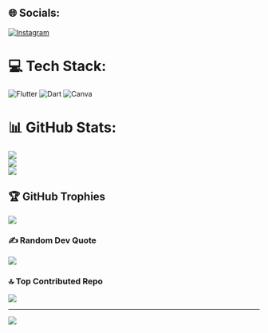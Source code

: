 
## 🌐 Socials:
[![Instagram](https://img.shields.io/badge/Instagram-%23E4405F.svg?logo=Instagram&logoColor=white)](https://instagram.com/syed_wasil_) 

# 💻 Tech Stack:
[](https://img.shields.io/badge/dart-%230175C2.svg?style=for-the-badge&logo=dart&logoColor=white) ![Flutter](https://img.shields.io/badge/Flutter-%2302569B.svg?style=for-the-badge&logo=Flutter&logoColor=white) ![Dart](https://img.shields.io/badge/dart-%230175C2.svg?style=for-the-badge&logo=dart&logoColor=white) ![Canva](https://img.shields.io/badge/Canva-%2300C4CC.svg?style=for-the-badge&logo=Canva&logoColor=white)
# 📊 GitHub Stats:
![](https://github-readme-stats.vercel.app/api?username=syedwasil&theme=dark&hide_border=false&include_all_commits=false&count_private=false)<br/>
![](https://github-readme-streak-stats.herokuapp.com/?user=syedwasil&theme=dark&hide_border=false)<br/>
![](https://github-readme-stats.vercel.app/api/top-langs/?username=syedwasil&theme=dark&hide_border=false&include_all_commits=false&count_private=false&layout=compact)

## 🏆 GitHub Trophies
![](https://github-profile-trophy.vercel.app/?username=syedwasil&theme=radical&no-frame=false&no-bg=true&margin-w=4)

### ✍️ Random Dev Quote
![](https://quotes-github-readme.vercel.app/api?type=horizontal&theme=radical)

### 🔝 Top Contributed Repo
![](https://github-contributor-stats.vercel.app/api?username=syedwasil&limit=5&theme=dark&combine_all_yearly_contributions=true)

---
[![](https://visitcount.itsvg.in/api?id=syedwasil&icon=0&color=1)](https://visitcount.itsvg.in)

<!-- Proudly created with GPRM ( https://gprm.itsvg.in ) -->
